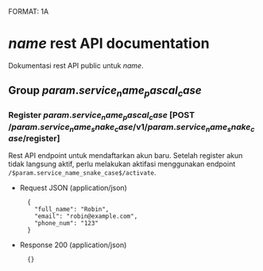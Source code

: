 FORMAT: 1A

# $name$ rest API documentation

Dokumentasi rest API public untuk $name$.

## Group $param.service_name_pascal_case$

### Register $param.service_name_pascal_case$ [POST /$param.service_name_snake_case$/v1/$param.service_name_snake_case$/register]

Rest API endpoint untuk mendaftarkan akun baru.
Setelah register akun tidak langsung aktif, perlu melakukan
aktifasi menggunakan endpoint `/$param.service_name_snake_case$/activate`.

+ Request JSON (application/json)

        {
          "full_name": "Robin",
          "email": "robin@example.com",
          "phone_num": "123"
        }

+ Response 200 (application/json)

        {}
